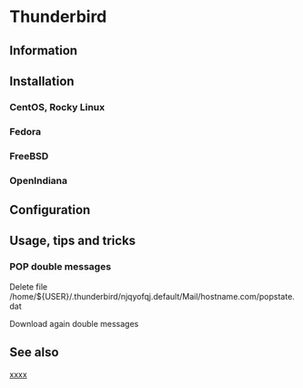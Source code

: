 # Thunderbird

## Information

## Installation

### CentOS, Rocky Linux

### Fedora

### FreeBSD

### OpenIndiana

## Configuration

## Usage, tips and tricks

### POP double messages

Delete file /home/${USER}/.thunderbird/njqyofqj.default/Mail/hostname.com/popstate.dat

Download again double messages

## See also

[xxxx](http://yyyyy)
